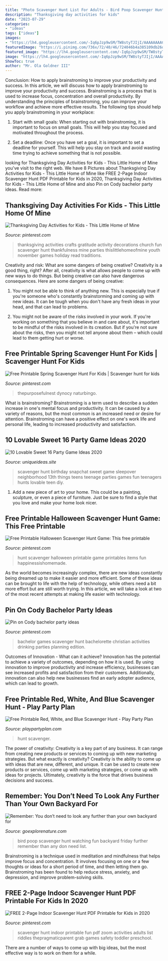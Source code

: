 ```yaml
---
title: "Photo Scavenger Hunt List For Adults - Bird Poop Scavenger Hunt Watching Fun Backyard Friday Further Remember Than Any Don Need List"
description: "Thanksgiving day activities for kids"
date: "2023-07-29"
categories:
- "ideas"
tags: ["ideas"]
images:
- "https://lh4.googleusercontent.com/-Iq6pJzp9wSM/TW8styTJIjI/AAAAAAAACJU/KBjEbH_Y6ug/s1600/FF-Bird-Scavenger-Hunt-poop.jpg"
featuredImage: "https://i.pinimg.com/736x/72/40/46/724046b4a385109db26da99432b65337.jpg"
featured_image: "https://lh4.googleusercontent.com/-Iq6pJzp9wSM/TW8styTJIjI/AAAAAAAACJU/KBjEbH_Y6ug/s1600/FF-Bird-Scavenger-Hunt-poop.jpg"
image: "https://lh4.googleusercontent.com/-Iq6pJzp9wSM/TW8styTJIjI/AAAAAAAACJU/KBjEbH_Y6ug/s1600/FF-Bird-Scavenger-Hunt-poop.jpg"
ShowToc: true
author: "Mr. Ola Goldner III"
---
```



Conclusion: How to apply brainstroming to improve your productivity and success.
In this article, we will discuss how to apply brainstroming to improve your productivity and success. Brainstroming is a process that is used to increase focus, concentration and overall productivity. By understanding the principles of brainstroming, you can improve your workflow and achieve more effective results. The following tips should help you apply brainstroming in your workplace: 
1) Start with small goals: When starting out with brainstroming, it is important to focus on small goals. This will help you stay focused and motivated throughout the process. 

2) Set a deadline: Once you have set a goal, it is important to set a deadline for yourself. This will help you stay on track and avoid wasting time trying to achieve something that is not possible.

	

		
looking for Thanksgiving Day Activities for Kids - This Little Home of Mine you've visit to the right web. We have 8 Pictures about Thanksgiving Day Activities for Kids - This Little Home of Mine like FREE 2-Page Indoor Scavenger Hunt PDF Printable for Kids in 2020, Thanksgiving Day Activities for Kids - This Little Home of Mine and also Pin on Cody bachelor party ideas. Read more:
		
    
## Thanksgiving Day Activities For Kids - This Little Home Of Mine

<img loading=lazy src="https://i.pinimg.com/736x/39/d4/64/39d464921b1bc869c4978db22f0cd0e5.jpg" onerror="this.onerror=null;this.src='https://tse2.mm.bing.net/th?id=OIP.PRAraund2H-hlEx7CydOIwHaLH&amp;pid=15.1';" alt="Thanksgiving Day Activities for Kids - This Little Home of Mine">

_Source: pinterest.com_

>thanksgiving activities crafts gratitude activity decorations church fun scavenger hunt thankfulness mine parties thislittlehomeofmine youth november games holiday read traditions. 

	

Creativity and risk: What are some dangers of being creative?
Creativity is a good thing, right? After all, creativity is what allows people to come up with new ways to do things. But being creative can also have dangerous consequences. Here are some dangers of being creative:
1) You might not be able to think of anything new. This is especially true if you're someone who's constantly brainstorming and coming up with new ideas. It can be tough when you don't have any fresh ideas in your head, and that can lead to problems.

2) You might not be aware of the risks involved in your work. If you're working on something that you believe in and care about, it's important to be mindful of the risks involved in its creation. But if you're not sure about the risks, then you might not tell anyone about them – which could lead to them getting hurt or worse.

    
## Free Printable Spring Scavenger Hunt For Kids | Scavenger Hunt For Kids

<img loading=lazy src="https://i.pinimg.com/736x/9b/4e/de/9b4ededb2f7d4f641122fc5bee14ac88.jpg" onerror="this.onerror=null;this.src='https://tse1.mm.bing.net/th?id=OIP._Gs71H7wPxYoHwJd1iKGxAHaLH&amp;pid=15.1';" alt="Free Printable Spring Scavenger Hunt For Kids | Scavenger hunt for kids">

_Source: pinterest.com_

>thepurposefulnest dynocy naturbingo. 

	

What is brainstroming?
Brainstroming is a term used to describe a sudden increase in one's mental focus and productivity. It can be caused by a variety of reasons, but the most common is an increased need or desire for attention. Brainstroming can have a positive effect on one's work life and personal life, leading to increased productivity and satisfaction.

    
## 10 Lovable Sweet 16 Party Game Ideas 2020

<img loading=lazy src="https://www.uniqueideas.site/wp-content/uploads/snapchat-neighborhood-scavenger-hunt-cierras-13th-birthday-1.jpg" onerror="this.onerror=null;this.src='https://tse4.mm.bing.net/th?id=OIP.iVxGYgYkmHQO3XCWrwE1dgHaJ4&amp;pid=15.1';" alt="10 Lovable Sweet 16 Party Game Ideas 2020">

_Source: uniqueideas.site_

>scavenger hunt birthday snapchat sweet game sleepover neighborhood 13th things teens teenage parties games fun teenagers hunts lovable teen diy. 

	

1. Add a new piece of art to your home. This could be a painting, sculpture, or even a piece of furniture. Just be sure to find a style that you love and make your home look nicer.

    
## Free Printable Halloween Scavenger Hunt Game: This Free Printable

<img loading=lazy src="https://i.pinimg.com/736x/6a/91/ef/6a91ef3df1ed6ac1b976d53eeaa27073.jpg" onerror="this.onerror=null;this.src='https://tse4.mm.bing.net/th?id=OIP.YYynUmRE9vCs1EAx4KsYPwHaOM&amp;pid=15.1';" alt="Free Printable Halloween Scavenger Hunt Game: This free printable">

_Source: pinterest.com_

>hunt scavenger halloween printable game printables items fun happinessishomemade. 

	

As the world becomes increasingly complex, there are new ideas constantly being dreamed up to make it easier and more efficient. Some of these ideas can be brought to life with the help of technology, while others need a bit more effort but are still worth trying. In this article, we will take a look at two of the most recent attempts at making life easier with technology.

    
## Pin On Cody Bachelor Party Ideas

<img loading=lazy src="https://i.pinimg.com/736x/37/55/18/375518f9f84c3cbe81e6ce73ee826571--bachelor-party-games-bachelor-scavenger-hunt.jpg" onerror="this.onerror=null;this.src='https://tse4.mm.bing.net/th?id=OIP.tflxHBWVyHl_kJqZpCP8NAHaJ3&amp;pid=15.1';" alt="Pin on Cody bachelor party ideas">

_Source: pinterest.com_

>bachelor games scavenger hunt bachelorette christian activities drinking parties planning edition. 

	

Outcomes of Innovation - What can it achieve?
Innovation has the potential to achieve a variety of outcomes, depending on how it is used. By using innovation to improve productivity and increase efficiency, businesses can see increased profits and satisfaction from their customers. Additionally, innovation can also help new businesses find an early adopter audience, which can lead to growth.

    
## Free Printable Red, White, And Blue Scavenger Hunt - Play Party Plan

<img loading=lazy src="https://www.playpartyplan.com/wp-content/uploads/2015/06/red-white-blue-scavenger-hunt-1-of-3.jpg" onerror="this.onerror=null;this.src='https://tse4.mm.bing.net/th?id=OIP.6qGhEguA5jCXGDWvMvIWQQHaLH&amp;pid=15.1';" alt="Free Printable Red, White, and Blue Scavenger Hunt - Play Party Plan">

_Source: playpartyplan.com_

>hunt scavenger. 

	

The power of creativity:
Creativity is a key part of any business. It can range from creating new products or services to coming up with new marketing strategies. But what exactly is creativity?
Creativity is the ability to come up with ideas that are new, different, and unique. It can be used to create new products or services, come up with marketing strategies, or come up with ideas for projects. Ultimately, creativity is the force that drives business decisions and success.

    
## Remember: You Don’t Need To Look Any Further Than Your Own Backyard For

<img loading=lazy src="https://lh4.googleusercontent.com/-Iq6pJzp9wSM/TW8styTJIjI/AAAAAAAACJU/KBjEbH_Y6ug/s1600/FF-Bird-Scavenger-Hunt-poop.jpg" onerror="this.onerror=null;this.src='https://tse3.mm.bing.net/th?id=OIP.fVQOMH6Q8K8ptajNbcjwhAHaJ4&amp;pid=15.1';" alt="Remember: You don’t need to look any further than your own backyard for">

_Source: goexplorenature.com_

>bird poop scavenger hunt watching fun backyard friday further remember than any don need list. 

	

Brainstroming is a technique used in meditation and mindfulness that helps improve focus and concentration. It involves focusing on one or a few thoughts or ideas for a short period of time, and then letting them go. Brainstroming has been found to help reduce stress, anxiety, and depression, and improve problem-solving skills.

    
## FREE 2-Page Indoor Scavenger Hunt PDF Printable For Kids In 2020

<img loading=lazy src="https://i.pinimg.com/736x/72/40/46/724046b4a385109db26da99432b65337.jpg" onerror="this.onerror=null;this.src='https://tse3.mm.bing.net/th?id=OIP.Nuyx3de333ISlKQ4CHXArAHaO0&amp;pid=15.1';" alt="FREE 2-Page Indoor Scavenger Hunt PDF Printable for Kids in 2020">

_Source: pinterest.com_

>scavenger hunt indoor printable fun pdf zoom activities adults list riddles thepragmaticparent grab games safety toddler preschool. 

	

There are a number of ways to come up with big ideas, but the most effective way is to work on them for a while.

